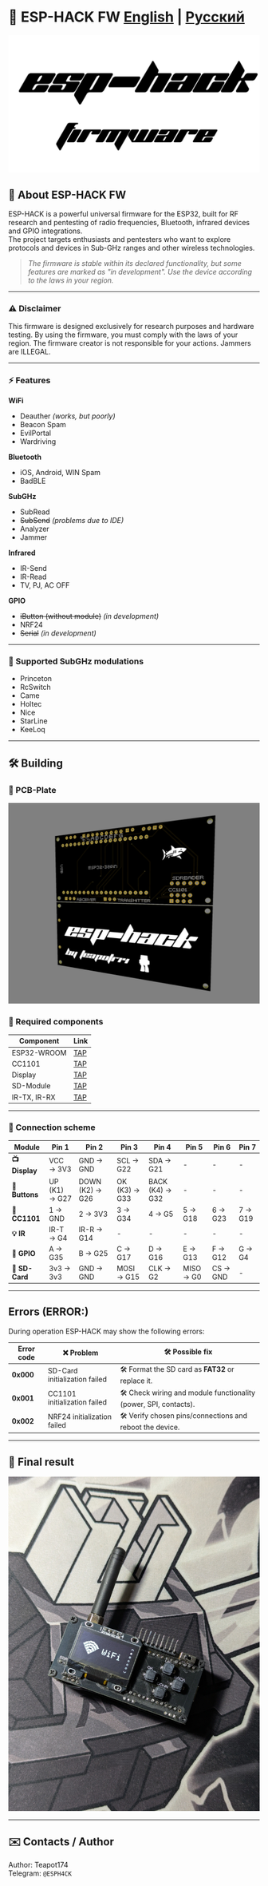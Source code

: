<div align="left">
  <h1>📡 ESP-HACK FW   <a href="#en">English</a> | <a href="#ru">Русский</a></h1>

  ![ESP-HACK_LOGO](Pictures/ESP-HACK.png)
</div>

<div id="en">

## 🚀 About ESP-HACK FW
ESP-HACK is a powerful universal firmware for the ESP32, built for RF research and pentesting of radio frequencies, Bluetooth, infrared devices and GPIO integrations.  
The project targets enthusiasts and pentesters who want to explore protocols and devices in Sub-GHz ranges and other wireless technologies.

> *The firmware is stable within its declared functionality, but some features are marked as "in development". Use the device according to the laws in your region.*

---

### ⚠️ Disclaimer
This firmware is designed exclusively for research purposes and hardware testing. 
By using the firmware, you must comply with the laws of your region. The firmware creator is not responsible for your actions. Jammers are ILLEGAL.

---

### ⚡ Features

**WiFi**
- Deauther *(works, but poorly)*  
- Beacon Spam  
- EvilPortal  
- Wardriving

**Bluetooth**
- iOS, Android, WIN Spam  
- BadBLE

**SubGHz**
- SubRead  
- ~~SubSend~~ *(problems due to IDE)*  
- Analyzer  
- Jammer

**Infrared**
- IR-Send  
- IR-Read  
- TV, PJ, AC OFF

**GPIO**
- ~~iButton (without module)~~ *(in development)*  
- NRF24  
- ~~Serial~~ *(in development)*

---

### 📡 Supported SubGHz modulations
- Princeton  
- RcSwitch  
- Came  
- Holtec  
- Nice  
- StarLine  
- KeeLoq

---

## 🛠️ Building

### 🔧 PCB-Plate
![ESP-HACK_Device](Pictures/PCB.png)


### 🔧 Required components
| Component | Link |
|-----------|--------|
| ESP32-WROOM | [TAP](https://sl.aliexpress.ru/p?key=A7e3VOZ) |
| CC1101 | [TAP](https://sl.aliexpress.ru/p?key=Ale3VnU) |
| Display | [TAP](https://sl.aliexpress.ru/p?key=9O83V87) |
| SD-Мodule | [TAP](https://sl.aliexpress.ru/p?key=Px83VhI) |
| IR-TX, IR-RX | [TAP](https://sl.aliexpress.ru/p?key=nW83Vd3) |

---

### 🔌 Connection scheme

| Module | Pin 1 | Pin 2 | Pin 3 | Pin 4 | Pin 5 | Pin 6 | Pin 7 |
|--------|-------|-------|-------|-------|-------|-------|-------|
| **📺 Display** | VCC → 3V3 | GND → GND | SCL → G22 | SDA → G21 | - | - | - |
| **🔘 Buttons** | UP (K1) → G27 | DOWN (K2) → G26 | OK (K3) → G33 | BACK (K4) → G32 | - | - | - |
| **📡 CC1101** | 1 → GND | 2 → 3V3 | 3 → G34 | 4 → G5 | 5 → G18 | 6 → G23 | 7 → G19 |
| **💡 IR** | IR-T → G4 | IR-R → G14 | - | - | - | - | - |
| **🔌 GPIO** | A → G35 | B → G25 | C → G17 | D → G16 | E → G13 | F → G12 | G → G4 |
| **💾 SD-Card** | 3v3 → 3v3 | GND → GND | MOSI → G15 | CLK → G2 | MISO → G0 | CS → GND | - |

---

## Errors (ERROR:)
During operation ESP-HACK may show the following errors:

| Error code | ❌ Problem | 🛠️ Possible fix |
|------------|-----------|------------------|
| **0x000**  | SD-Card initialization failed | 🛠️ Format the SD card as **FAT32** or replace it. |
| **0x001**  | CC1101 initialization failed | 🛠️ Check wiring and module functionality (power, SPI, contacts). |
| **0x002**  | NRF24 initialization failed | 🛠️ Verify chosen pins/connections and reboot the device. |

---

## 📸 Final result
![ESP-HACK_Device](Pictures/Device.jpg)

---

## ✉️ Contacts / Author
Author: Teapot174  
Telegram: `@ESPH4CK`

</div>

<div id="ru" hidden>

## 🚀 О проекте ESP-HACK FW
ESP-HACK — мощная универсальная прошивка для ESP32, собранная для исследований и пентестинга радиочастот, Bluetooth, инфракрасных устройств и GPIO-интеграций.  
Проект ориентирован на энтузиастов и пентестеров, желающих исследовать протоколы и устройства в суб-гигагерцовых диапазонах и в беспроводных технологиях.

> *Прошивка стабильна в рамках заявленного функционала, но некоторые фичи отмечены как “в разработке”. Используйте устройство согласно законам вашего региона.*

---

### ⚠️ Дисклеймер
Данная прошивка разработана исключительно для исследовательских целей и тестирования оборудования. 
Используя прошивку вы обязаны соблюдать законодательство своего региона. Создатель прошивки не несет ответственность за ваши действия. Глушилки — НЕЛЕГАЛЬНЫ.

---

### ⚡ Возможности

**WiFi**
- Deauther *(работает, но плохо)*  
- Beacon Spam  
- EvilPortal  
- Wardriving

**Bluetooth**
- iOS, Android, WIN Spam  
- BadBLE

**SubGHz**
- SubRead  
- ~~SubSend~~ *(Проблемы из-за IDE)*  
- Analyzer  
- Jammer

**Infrared**
- IR-Send  
- IR-Read  
- TV, PJ, AC OFF

**GPIO**
- ~~iButton (без модуля)~~ *(в разработке)*  
- NRF24  
- ~~Serial~~ *(в разработке)*

---

### 📡 Поддерживаемые модуляции SubGHz
- Princeton  
- RcSwitch  
- Came  
- Holtec  
- Nice  
- StarLine  
- KeeLoq

---

## 🛠️ Сборка

### 🔧 PCB-Плата
![ESP-HACK_Device](Pictures/PCB.png)


### 🔧 Необходимые компоненты
| Компонент | Ссылка |
|-----------|--------|
| ESP32-WROOM | [ТЫК](https://sl.aliexpress.ru/p?key=A7e3VOZ) |
| CC1101 | [ТЫК](https://sl.aliexpress.ru/p?key=Ale3VnU) |
| Дисплей | [ТЫК](https://sl.aliexpress.ru/p?key=9O83V87) |
| SD-Module | [ТЫК](https://sl.aliexpress.ru/p?key=Px83VhI) |
| IR-TX, IR-RX | [ТЫК](https://sl.aliexpress.ru/p?key=nW83Vd3) |

---

### 🔌 Схема подключения

| Module | Pin 1 | Pin 2 | Pin 3 | Pin 4 | Pin 5 | Pin 6 | Pin 7 |
|--------|-------|-------|-------|-------|-------|-------|-------|
| **📺 Display** | VCC → 3V3 | GND → GND | SCL → G22 | SDA → G21 | - | - | - |
| **🔘 Buttons** | UP (K1) → G27 | DOWN (K2) → G26 | OK (K3) → G33 | BACK (K4) → G32 | - | - | - |
| **📡 CC1101** | 1 → GND | 2 → 3V3 | 3 → G34 | 4 → G5 | 5 → G18 | 6 → G23 | 7 → G19 |
| **💡 IR** | IR-T → G4 | IR-R → G14 | - | - | - | - | - |
| **🔌 GPIO** | A → G35 | B → G25 | C → G17 | D → G16 | E → G13 | F → G12 | G → G4 |
| **💾 SD-Card** | 3v3 → 3v3 | GND → GND | MOSI → G15 | CLK → G2 | MISO → G0 | CS → GND | - |

---

## Ошибки (ERROR:)
В процессе работы ESP-HACK могут возникать следующие ошибки:

| Код ошибки | ❌ Описание ошибки                        | 🛠️ Возможное решение                                                                 |
|------------|-------------------------------------------|--------------------------------------------------------------------------------------|
| **0x000**  | Ошибка инициализации **SD-Карты**         | 🛠️ Отформатируйте SD-карту в **FAT32** либо замените её.                            |
| **0x001**  | Ошибка инициализации **CC1101**           | 🛠️ Проверьте подключение и работоспособность модуля (питание, SPI, контакты).        |
| **0x002**  | Ошибка инициализации **NRF24**            | 🛠️ Проверьте правильность выбора пинов, соединений и перезагрузите устройство.       |

---

## 📸 Финальный результат
![ESP-HACK_Device](Pictures/Device.jpg)

---

## ✉️ Контакты / Автор
Автор: Teapot174  
Telegram: `@ESPH4CK`

</div>
